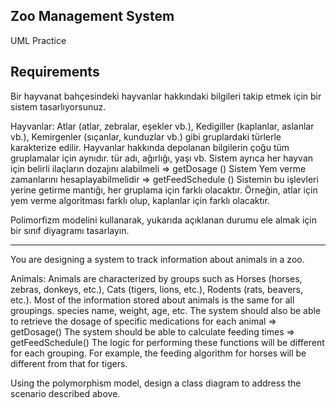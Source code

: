## Zoo Management System
UML Practice

## Requirements

Bir hayvanat bahçesindeki hayvanlar hakkındaki bilgileri takip etmek için bir sistem tasarlıyorsunuz.

Hayvanlar:
Atlar (atlar, zebralar, eşekler vb.),
Kedigiller (kaplanlar, aslanlar vb.),
Kemirgenler (sıçanlar, kunduzlar vb.) gibi gruplardaki türlerle karakterize edilir.
Hayvanlar hakkında depolanan bilgilerin çoğu tüm gruplamalar için aynıdır.
tür adı, ağırlığı, yaşı vb.
Sistem ayrıca her hayvan için belirli ilaçların dozajını alabilmeli => getDosage ()
Sistem Yem verme zamanlarını hesaplayabilmelidir => getFeedSchedule ()
Sistemin bu işlevleri yerine getirme mantığı, her gruplama için farklı olacaktır. Örneğin, atlar için yem verme algoritması farklı olup, kaplanlar için farklı olacaktır.

Polimorfizm modelini kullanarak, yukarıda açıklanan durumu ele almak için bir sınıf diyagramı tasarlayın.

---

You are designing a system to track information about animals in a zoo.

Animals:
Animals are characterized by groups such as Horses (horses, zebras, donkeys, etc.),
Cats (tigers, lions, etc.),
Rodents (rats, beavers, etc.).
Most of the information stored about animals is the same for all groupings.
species name, weight, age, etc.
The system should also be able to retrieve the dosage of specific medications for each animal => getDosage()
The system should be able to calculate feeding times => getFeedSchedule()
The logic for performing these functions will be different for each grouping. For example, the feeding algorithm for horses will be different from that for tigers.

Using the polymorphism model, design a class diagram to address the scenario described above.